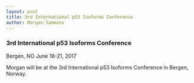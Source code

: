 ```yaml
---
layout: post
title: 3rd International p53 Isoforms Conference
author: Morgan Sammons
---
```


### 3rd International p53 Isoforms Conference
Bergen, NO 
June 18-21, 2017

Morgan will be at the 3rd International p53 Isoforms Conference in Bergen, Norway. 
